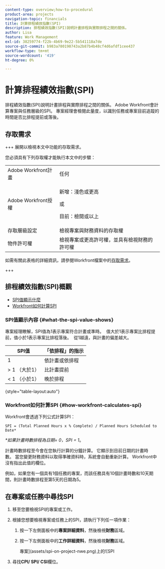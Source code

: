 ```yaml
---
content-type: overview;how-to-procedural
product-area: projects
navigation-topic: financials
title: 計算排程績效指數(SPI)
description: 排程績效指數(SPI)說明計畫排程與實際排程之間的關係。
author: Lisa
feature: Work Management
exl-id: 38259774-f22b-4b69-9e22-5b541118a7de
source-git-commit: b983a780198743a2b87b4b48cf4d6afdf1cee437
workflow-type: tm+mt
source-wordcount: '419'
ht-degree: 0%

---
```


# 計算排程績效指數(SPI)

<!--
<p data-mc-conditions="QuicksilverOrClassic.Draft mode">(NOTE: Linked to the product. Do not change link.)</p>
-->

排程績效指數(SPI)說明計畫排程與實際排程之間的關係。 Adobe Workfront會計算專案與任務層級的SPI。 專案經理會檢閱此量度，以識別任務或專案目前追蹤的時間是否比排程提前或落後。

## 存取需求

+++ 展開以檢視本文中功能的存取需求。

您必須具有下列存取權才能執行本文中的步驟：

<table style="table-layout:auto"> 
 <col> 
 <col> 
 <tbody> 
  <tr> 
   <td role="rowheader">Adobe Workfront計畫</td> 
   <td>任何</td> 
  </tr> 
  <tr> 
   <td role="rowheader">Adobe Workfront授權</td> 
   <td>
   <p>新增：淺色或更高</p>
   <p>或</p>
   <p>目前：檢閱或以上</p></td>  
  </tr> 
  <tr> 
   <td role="rowheader">存取層級設定</td> 
   <td>檢視專案與財務資料的存取權</td> 
  </tr> 
  <tr> 
   <td role="rowheader">物件許可權</td> 
   <td>檢視專案或更高許可權，並具有檢視財務的許可權</td> 
  </tr> 
 </tbody> 
</table>

如需有關此表格的詳細資訊，請參閱Workfront檔案中的[存取需求](/help/quicksilver/administration-and-setup/add-users/access-levels-and-object-permissions/access-level-requirements-in-documentation.md)。

+++

## 排程績效指數(SPI)概觀

* [SPI值顯示什麼](#what-the-spi-value-shows)
* [Workfront如何計算SPI](#how-workfront-calculates-spi)

### SPI值顯示內容 {#what-the-spi-value-shows}

專案經理瞭解，SPI值為1表示專案符合計畫或準時。  值大於1表示專案比排程提前，值小於1表示專案比排程落後。  從1越遠，與計畫的偏差越大。

| **SPI值** | **「依排程」的指示** |
|---|---|
| 1 | 依計畫或依排程 |
| > 1 （大於1） | 比計畫提前 |
| &lt; 1 （小於1） | 晚於排程 |

{style="table-layout:auto"}

### Workfront如何計算SPI  {#how-workfront-calculates-spi}

Workfront會透過下列公式計算SPI：

```
SPI = (Total Planned Hours x % Complete) / Planned Hours Scheduled to Date*
```

*&#42;如果計畫時數排程為日期= 0，SPI = 1*。

計畫時數排程至今會在您執行計算的分鐘計算。 它顯示到目前日期的計畫時數。 當您變更財務資料以取得準確資料時，系統會自動重新計算。 Workfront中沒有指出此值的欄位。

例如，如果您有一個具有1個任務的專案，而該任務具有10個計畫時數和10天期間，則計畫時數排程至第5天的日期為5。 

## 在專案或任務中尋找SPI

1. 移至您要檢視SPI的專案或工作。
1. 根據您想要檢視專案或任務上的SPI，請執行下列任一項作業：

   1. 按一下左側面板中的&#x200B;**專案詳細資料**，然後檢視&#x200B;**財務**&#x200B;區域。

   1. 按一下左側面板中的&#x200B;**工作詳細資料**，然後檢視&#x200B;**財務**&#x200B;區域。

      專案](assets/spi-on-project-nwe.png)上的![SPI

1. 尋找&#x200B;**CPI/ SPI/ CSI**&#x200B;欄位。
